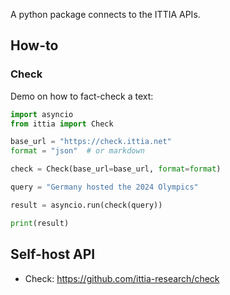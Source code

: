 A python package connects to the ITTIA APIs.

## How-to
### Check
Demo on how to fact-check a text:
```python
import asyncio
from ittia import Check

base_url = "https://check.ittia.net"
format = "json"  # or markdown

check = Check(base_url=base_url, format=format)

query = "Germany hosted the 2024 Olympics"

result = asyncio.run(check(query))

print(result)
```

## Self-host API
- Check: https://github.com/ittia-research/check
